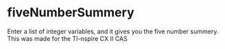 # fiveNumberSummery
Enter a list of integer variables, and it gives you the five number summery. This was made for the TI-nspire CX II CAS
